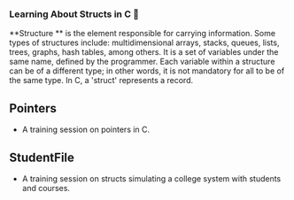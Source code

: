 ### Learning About Structs in C 🚀

**Structure ** is the element responsible for carrying information. Some types of structures include: multidimensional arrays, stacks, queues, lists, trees, graphs, hash tables, among others.
It is a set of variables under the same name, defined by the programmer. Each variable within a structure can be of a different type; in other words, it is not mandatory for all to be of the same type. In C, a 'struct' represents a record.

## Pointers

- A training session on pointers in C.

## StudentFile

- A training session on structs simulating a college system with students and courses.
